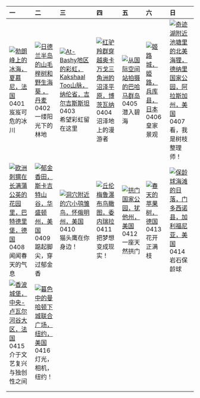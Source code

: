 | 一                                                                                                                                                                                                    | 二                                                                                                                                                                                                           | 三                                                                                                                                                                                                                           | 四                                                                                                                                                                                                         | 五                                                                                                                                                                                         | 六                                                                                                                                                                                 | 日                                                                                                                                                                                                          |
|:-----------------------------------------------------------------------------------------------------------------------------------------------------------------------------------------------------|:------------------------------------------------------------------------------------------------------------------------------------------------------------------------------------------------------------|:----------------------------------------------------------------------------------------------------------------------------------------------------------------------------------------------------------------------------|:----------------------------------------------------------------------------------------------------------------------------------------------------------------------------------------------------------|:------------------------------------------------------------------------------------------------------------------------------------------------------------------------------------------|:----------------------------------------------------------------------------------------------------------------------------------------------------------------------------------|:-----------------------------------------------------------------------------------------------------------------------------------------------------------------------------------------------------------|
| [![](https://www.bing.com/th?id=OHR.MontBlancGlacier_ZH-CN2918240023_320x240.jpg '勃朗峰上的冰海，夏慕尼，法国')](https://www.bing.com/th?id=OHR.MontBlancGlacier_ZH-CN2918240023_UHD.jpg)<br>0401<br>岌岌可危的冰川      | [![](https://www.bing.com/th?id=OHR.JutlandSpring_ZH-CN7785758539_320x240.jpg '日德兰半岛的山毛榉树和野生海葵 ，丹麦')](https://www.bing.com/th?id=OHR.JutlandSpring_ZH-CN7785758539_UHD.jpg)<br>0402<br>一缕阳光下的林地             | [![](https://www.bing.com/th?id=OHR.KyrgyzstanRainbow_ZH-CN8027219590_320x240.jpg 'At-Bashy地区的彩虹，Kakshaal Too山脉，纳伦省，吉尔吉斯斯坦')](https://www.bing.com/th?id=OHR.KyrgyzstanRainbow_ZH-CN8027219590_UHD.jpg)<br>0403<br>希望彩虹留在这里 | [![](https://www.bing.com/th?id=OHR.AntelopeBotswana_ZH-CN8253323519_320x240.jpg '红驴羚群穿越奥卡万戈三角洲的沼泽平原，博茨瓦纳')](https://www.bing.com/th?id=OHR.AntelopeBotswana_ZH-CN8253323519_UHD.jpg)<br>0404<br>沼泽地上的漫游者 | [![](https://www.bing.com/th?id=OHR.BahamasSpace_ZH-CN8053657656_320x240.jpg '从国际空间站拍摄的巴哈马群岛')](https://www.bing.com/th?id=OHR.BahamasSpace_ZH-CN8053657656_UHD.jpg)<br>0405<br>潜入碧海      | [![](https://www.bing.com/th?id=OHR.JapanHimeji_ZH-CN8344654166_320x240.jpg '姬路城，姫路，兵库县，日本')](https://www.bing.com/th?id=OHR.JapanHimeji_ZH-CN8344654166_UHD.jpg)<br>0406<br>皇家景观 | [![](https://www.bing.com/th?id=OHR.BeaverDenali_ZH-CN8736013851_320x240.jpg '奇迹湖附近池塘里的北美海狸，德纳里国家公园，阿拉斯加州，美国')](https://www.bing.com/th?id=OHR.BeaverDenali_ZH-CN8736013851_UHD.jpg)<br>0407<br>看，我是树枝整理师！ |
| [![](https://www.bing.com/th?id=OHR.HedgehogMeadow_ZH-CN8845586473_320x240.jpg '欧洲刺猬在长满蒲公英的花园里，巴特德里堡，德国')](https://www.bing.com/th?id=OHR.HedgehogMeadow_ZH-CN8845586473_UHD.jpg)<br>0408<br>闻闻春天的气息 | [![](https://www.bing.com/th?id=OHR.SkagitValleyTulips_ZH-CN9034120306_320x240.jpg '郁金香田，斯卡吉特山谷，华盛顿州，美国')](https://www.bing.com/th?id=OHR.SkagitValleyTulips_ZH-CN9034120306_UHD.jpg)<br>0409<br>踮起脚尖，穿过郁金香 | [![](https://www.bing.com/th?id=OHR.OwlSiblings_ZH-CN9441687518_320x240.jpg '洞穴附近的穴小鸮雏鸟，怀俄明州，美国')](https://www.bing.com/th?id=OHR.OwlSiblings_ZH-CN9441687518_UHD.jpg)<br>0410<br>猫头鹰在你身边！                                  | [![](https://www.bing.com/th?id=OHR.DragonWaterfall_ZH-CN9580105565_320x240.jpg '丘伦梅鲁瀑布鸟瞰图，委内瑞拉')](https://www.bing.com/th?id=OHR.DragonWaterfall_ZH-CN9580105565_UHD.jpg)<br>0411<br>把梦想变成现实！            | [![](https://www.bing.com/th?id=OHR.SunsetArchesNP_ZH-CN9875945974_320x240.jpg '拱门国家公园，犹他州，美国')](https://www.bing.com/th?id=OHR.SunsetArchesNP_ZH-CN9875945974_UHD.jpg)<br>0412<br>一座天然拱门 | [![](https://www.bing.com/th?id=OHR.SpringApple_ZH-CN0101917345_320x240.jpg '春天的苹果树，德国')](https://www.bing.com/th?id=OHR.SpringApple_ZH-CN0101917345_UHD.jpg)<br>0413<br>花开正满枝    | [![](https://www.bing.com/th?id=OHR.BowlingBallCali_ZH-CN0434558966_320x240.jpg '保龄球海滩的日落，门多西诺县，加利福尼亚，美国')](https://www.bing.com/th?id=OHR.BowlingBallCali_ZH-CN0434558966_UHD.jpg)<br>0414<br>岩石保龄球       |
| [![](https://www.bing.com/th?id=OHR.ChambordCastle_ZH-CN0930093515_320x240.jpg '香波城堡，中央-卢瓦尔河谷大区，法国')](https://www.bing.com/th?id=OHR.ChambordCastle_ZH-CN0930093515_UHD.jpg)<br>0415<br>介于文艺复兴与独创性之间 | [![](https://www.bing.com/th?id=OHR.UnionSquareNYC_ZH-CN1533018653_320x240.jpg '暮色中的曼哈顿下城联合广场，纽约，美国')](https://www.bing.com/th?id=OHR.UnionSquareNYC_ZH-CN1533018653_UHD.jpg)<br>0416<br>灯光，相机，纽约！          |                                                                                                                                                                                                                             |                                                                                                                                                                                                           |                                                                                                                                                                                           |                                                                                                                                                                                   |                                                                                                                                                                                                            |
|                                                                                                                                                                                                      |                                                                                                                                                                                                             |                                                                                                                                                                                                                             |                                                                                                                                                                                                           |                                                                                                                                                                                           |                                                                                                                                                                                   |                                                                                                                                                                                                            |
|                                                                                                                                                                                                      |                                                                                                                                                                                                             |                                                                                                                                                                                                                             |                                                                                                                                                                                                           |                                                                                                                                                                                           |                                                                                                                                                                                   |                                                                                                                                                                                                            |